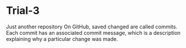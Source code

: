 # Trial-3
Just another repository
On GitHub, saved changed are called commits. Each commit has an 
associated commit message, which is a description explaining why
a particular change was made.
